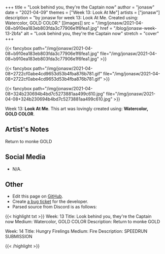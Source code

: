 +++
title =       "Look behind you, they're the Captain now"
author =      "jonasw"
date =        "2021-04-09"
themes =      ["Week 13: Look At Me"]
artists =     ["jonasw"]
description = "by jonasw for week 13: Look At Me. Created using: Watercolor, GOLD COLOR."
[[images]]
              src = "/img/jonasw/2021-04-08+b910ea183eb803fda3c77906e1f6fea1.jpg"
              href = "/blog/jonasw-week-13-2bfa"
              alt = "Look behind you, they're the Captain now"
              stretch = "cover"
+++


{{< fancybox path="/img/jonasw/2021-04-08+b910ea183eb803fda3c77906e1f6fea1.jpg" file="/img/jonasw/2021-04-08+b910ea183eb803fda3c77906e1f6fea1.jpg" >}}

{{< fancybox path="/img/jonasw/2021-04-08+2722cf0abe4cd9653d53b4fba876b781.gif" file="/img/jonasw/2021-04-08+2722cf0abe4cd9653d53b4fba876b781.gif" >}}

{{< fancybox path="/img/jonasw/2021-04-08+324b230694b4bd7c5273881aa499c610.jpg" file="/img/jonasw/2021-04-08+324b230694b4bd7c5273881aa499c610.jpg" >}}


Week 13: **Look At Me**. This art was lovingly created using: **Watercolor, GOLD COLOR**.

## Artist's Notes

Return to monke
GOLD

## Social Media

- N/A.

## Other

- Edit this page on [GitHub](https://github.com/teaminkling/web-refresh/edit/main/blog/content/blog/jonasw-week-13-2bfa.md).
- Create [a bug ticket](https://github.com/teaminkling/web-refresh/issues/new?assignees=&labels=bug&template=problem-report.md&title=) for the developer.
- Parsed source from Discord is as follows:

{{< highlight txt >}}
Week: 13
Title:  Look behind you, they're the Captain now
Medium: Watercolor, GOLD COLOR
Description: 
Return to monke
GOLD

Week: 14
Title: Hungry Firelings
Medium: Fire
Description: 
SPEEDRUN SUBMISSION

{{< /highlight >}}